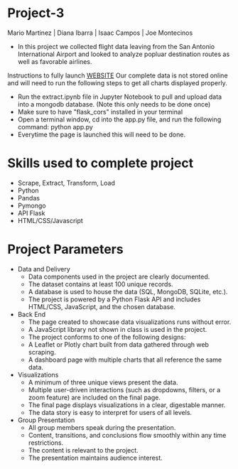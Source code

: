 # Project-3
Mario Martinez | Diana Ibarra | Isaac Campos | Joe Montecinos

- In this project we collected flight data leaving from the San Antonio International Airport and looked to analyze popluar destination routes as well as favorable airlines.

Instructions to fully launch [WEBSITE](https://mariomtz0713.github.io/Project-3/)
Our complete data is not stored online and will need to run the following steps to get all charts displayed properly.
- Run the extract.ipynb file in Jupyter Notebook to pull and upload data into a mongodb database. (Note this only needs to be done once)
- Make sure to have "flask_cors" installed in your terminal
- Open a terminal window, cd into the app.py file, and run the following command: python app.py
- Everytime the page is launched this will need to be done.

# Skills used to complete project
- Scrape, Extract, Transform, Load
- Python
- Pandas
- Pymongo
- API Flask
- HTML/CSS/Javascript

# Project Parameters
- Data and Delivery
  - Data components used in the project are clearly documented.
  - The dataset contains at least 100 unique records. 
  - A database is used to house the data (SQL, MongoDB, SQLite, etc.). 
  - The project is powered by a Python Flask API and includes HTML/CSS, JavaScript, and the chosen database.
- Back End
  - The page created to showcase data visualizations runs without error.
  - A JavaScript library not shown in class is used in the project. 
  - The project conforms to one of the following designs: 
  - A Leaflet or Plotly chart built from data gathered through web scraping.
  - A dashboard page with multiple charts that all reference the same data.
- Visualizations
  - A minimum of three unique views present the data.
  - Multiple user-driven interactions (such as dropdowns, filters, or a zoom feature) are included on the final page.
  - The final page displays visualizations in a clear, digestable manner. 
  - The data story is easy to interpret for users of all levels.
- Group Presentation 
  - All group members speak during the presentation. 
  - Content, transitions, and conclusions flow smoothly within any time restrictions. 
  - The content is relevant to the project. 
  - The presentation maintains audience interest.